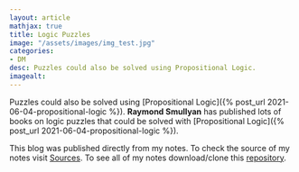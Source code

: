 ```yaml
---
layout: article
mathjax: true
title: Logic Puzzles
image: "/assets/images/img_test.jpg"
categories:
- DM
desc: Puzzles could also be solved using Propositional Logic. 
imagealt: 
---
```


Puzzles could also be solved using [Propositional Logic]({% post_url 2021-06-04-propositional-logic %}).
<b>Raymond Smullyan</b> has published lots of books on logic puzzles that could be solved with [Propositional Logic]({% post_url 2021-06-04-propositional-logic %}).

This blog was published directly from my notes.
To check the source of my notes visit [Sources](sources.html).
To see all of my notes download/clone this [repository](https://github.com/bovem/CS).